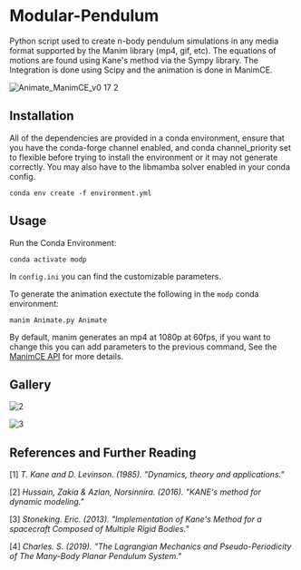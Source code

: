 # Modular-Pendulum

Python script used to create n-body pendulum simulations in any media format supported by the Manim library (mp4, gif, etc).
The equations of motions are found using Kane's method via the Sympy library. The Integration is done using Scipy and the animation is done in ManimCE.

![Animate_ManimCE_v0 17 2](https://github.com/user-attachments/assets/18f9661a-5534-42b7-b3e3-8e05373b03f0)




## Installation

All of the dependencies are provided in a conda environment, ensure that you have the conda-forge channel enabled, and conda channel_priority set to flexible
before trying to install the environment or it may not generate correctly. You may also have to the libmamba solver enabled in your conda config.

```
conda env create -f environment.yml
```

## Usage

Run the Conda Environment:

```
conda activate modp
```

In `config.ini` you can find the customizable parameters.

To generate the animation exectute the following in the `modp` conda environment:

```
manim Animate.py Animate
```

By default, manim generates an mp4 at 1080p at 60fps, if you want to change this you can add parameters to the previous command, See the [ManimCE API](https://docs.manim.community/en/stable/guides/configuration.html) for more details.

## Gallery

![2](https://github.com/user-attachments/assets/9d2aa6a6-2337-4fc0-b2a4-e289a18a172a)

![3](https://github.com/user-attachments/assets/61d2abcc-06cc-45fb-bc39-570da067d8e6)

## References and Further Reading

[1] *T. Kane  and D.  Levinson. (1985). "Dynamics, theory  and applications."*

[2] *Hussain, Zakia & Azlan, Norsinnira. (2016). "KANE's method for dynamic modeling."*

[3] *Stoneking. Eric. (2013). "Implementation of Kane's Method for a spacecraft Composed of Multiple Rigid Bodies."*

[4] *Charles. S. (2019). "The Lagrangian Mechanics and Pseudo-Periodicity of The Many-Body Planar Pendulum System."*
